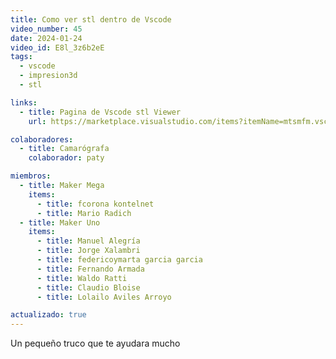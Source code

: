 ```yaml
---
title: Como ver stl dentro de Vscode
video_number: 45
date: 2024-01-24
video_id: E8l_3z6b2eE
tags:
  - vscode
  - impresion3d
  - stl

links:
  - title: Pagina de Vscode stl Viewer
    url: https://marketplace.visualstudio.com/items?itemName=mtsmfm.vscode-stl-viewer

colaboradores:
  - title: Camarógrafa
    colaborador: paty

miembros:
  - title: Maker Mega
    items:
      - title: fcorona kontelnet
      - title: Mario Radich
  - title: Maker Uno
    items:
      - title: Manuel Alegría
      - title: Jorge Xalambri
      - title: federicoymarta garcia garcia
      - title: Fernando Armada
      - title: Waldo Ratti
      - title: Claudio Bloise
      - title: Lolailo Aviles Arroyo

actualizado: true
---
```


Un pequeño truco que te ayudara mucho
